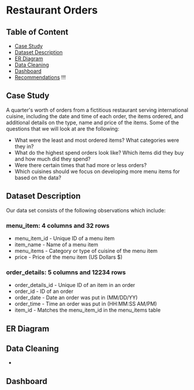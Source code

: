 # Restaurant Orders

## Table of Content

* [Case Study](#case-study)
* [Dataset Description](#data-description)
* [ER Diagram](#er-diagram)
* [Data Cleaning](#data-cleaning)
* [Dashboard](#dashboard)
* [Recommendations](#recommendations) !!!

## Case Study
A quarter's worth of orders from a fictitious restaurant serving international cuisine, including the date and time of each order, the items ordered, and additional details on the type, name and price of the items. Some of the questions that we will look at are the following: 
- What were the least and most ordered items? What categories were they in?
- What do the highest spend orders look like? Which items did they buy and how much did they spend?
- Were there certain times that had more or less orders?
- Which cuisines should we focus on developing more menu items for based on the data?

## Dataset Description
Our data set consists of the following observations which include:

### menu_item: 4 columns and 32 rows
- menu_item_id - Unique ID of a menu item
- item_name - Name of a menu item
- menu_items - Category or type of cuisine of the menu item
- price - Price of the menu item (US Dollars $)
### order_details: 5 columns and 12234 rows
- order_details_id - Unique ID of an item in an order
- order_id - ID of an order
- order_date - Date an order was put in (MM/DD/YY)
- order_time - Time an order was put in (HH:MM:SS AM/PM)
- item_id - Matches the menu_item_id in the menu_items table

## ER Diagram

## Data Cleaning
- 

## Dashboard
